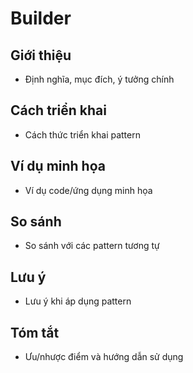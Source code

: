 # Builder

## Giới thiệu

- Định nghĩa, mục đích, ý tưởng chính

## Cách triển khai

- Cách thức triển khai pattern

## Ví dụ minh họa

- Ví dụ code/ứng dụng minh họa

## So sánh

- So sánh với các pattern tương tự

## Lưu ý

- Lưu ý khi áp dụng pattern

## Tóm tắt

- Ưu/nhược điểm và hướng dẫn sử dụng


